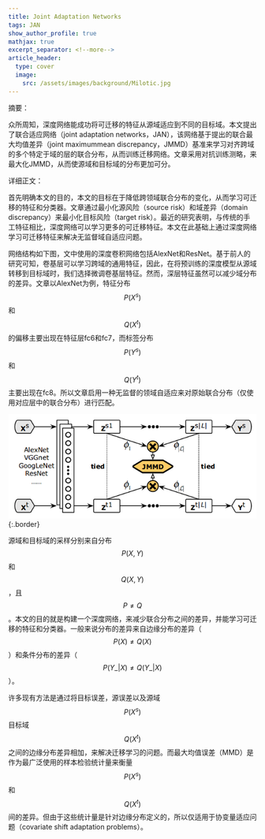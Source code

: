 ```yaml
---
title: Joint Adaptation Networks
tags: JAN
show_author_profile: true
mathjax: true
excerpt_separator: <!--more-->
article_header:
  type: cover
  image:
    src: /assets/images/background/Milotic.jpg
---
```


摘要：

众所周知，深度网络能成功将可迁移的特征从源域适应到不同的目标域。本文提出了联合适应网络（joint adaptation networks，JAN），该网络基于提出的联合最大均值差异（joint maximummean discrepancy，JMMD）基准来学习对齐跨域的多个特定于域的层的联合分布，从而训练迁移网络。文章采用对抗训练测略，来最大化JMMD，从而使源域和目标域的分布更加可分。

<!--more-->

详细正文：

首先明确本文的目的，本文的目标在于降低跨领域联合分布的变化，从而学习可迁移的特征和分类器。文章通过最小化源风险（source risk）和域差异（domain discrepancy）来最小化目标风险（target risk）。最近的研究表明，与传统的手工特征相比，深度网络可以学习更多的可迁移特征。本文在此基础上通过深度网络学习可迁移特征来解决无监督域自适应问题。

网络结构如下图，文中使用的深度卷积网络包括AlexNet和ResNet。基于前人的研究可知，卷基层可以学习跨域的通用特征，因此，在将预训练的深度模型从源域转移到目标域时，我们选择微调卷基层特征。然而，深层特征虽然可以减少域分布的差异。文章以AlexNet为例，特征分布$$P(X^s)$$和$$Q(X^t)$$的偏移主要出现在特征层fc6和fc7，而标签分布$$P(Y^s)$$和$$Q(Y^t)$$主要出现在fc8。所以文章启用一种无监督的领域自适应来对原始联合分布（仅使用对应层中的联合分布）进行匹配。 

![Image](/assets/images/papers/JAN.png){:.border}

源域和目标域的采样分别来自分布$$P(X,Y)$$和$$Q(X,Y)$$，且$$P \neq Q$$。本文的目的就是构建一个深度网络，来减少联合分布之间的差异，并能学习可迁移的特征和分类器。一般来说分布的差异来自边缘分布的差异（$$P(X) \neq Q(X)$$）和条件分布的差异（$${P(Y\_|X)} \neq {Q(Y\_|X)}$$）。

许多现有方法是通过将目标误差，源误差以及源域$$P(X^s)$$目标域$$Q(X^t)$$之间的边缘分布差异相加，来解决迁移学习的问题。而最大均值误差（MMD）是作为最广泛使用的样本检验统计量来衡量$$P(X^s)$$和$$Q(X^t)$$间的差异。但由于这些统计量是针对边缘分布定义的，所以仅适用于协变量适应问题（covariate shift adaptation problems）。

